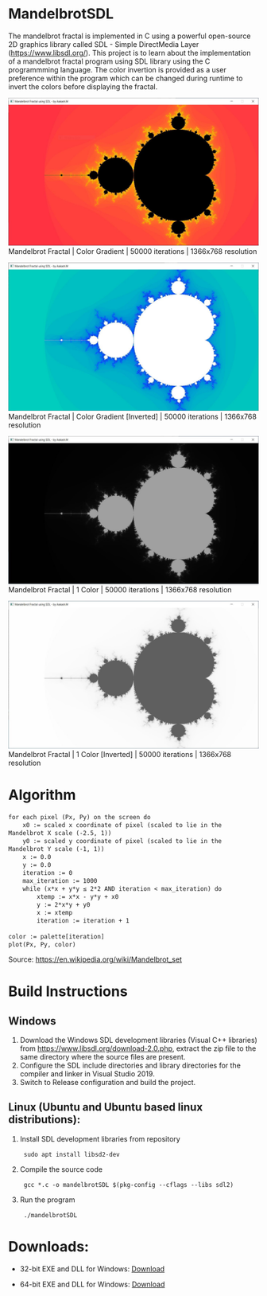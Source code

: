 # MandelbrotSDL

The mandelbrot fractal is implemented in C using a powerful open-source 2D graphics library called SDL - Simple DirectMedia Layer (https://www.libsdl.org/). This project is to learn about the implementation of a mandelbrot fractal program using SDL library using the C programmming language. The color invertion is provided as a user preference within the program which can be changed during runtime to invert the colors before displaying the fractal.

<img src="./resources/color_normal.jpg"> <br>Mandelbrot Fractal | Color Gradient | 50000 iterations | 1366x768 resolution </br></img>


<img src="./resources/color_inverted.jpg"> <br>Mandelbrot Fractal | Color Gradient [Inverted] | 50000 iterations | 1366x768 resolution </br></img>


<img src="./resources/mono_normal.jpg"> <br>Mandelbrot Fractal | 1 Color | 50000 iterations | 1366x768 resolution </br></img>


<img src="./resources/mono_inverted.jpg"> <br>Mandelbrot Fractal | 1 Color  [Inverted] | 50000 iterations | 1366x768 resolution </br></img>

# Algorithm
    for each pixel (Px, Py) on the screen do
        x0 := scaled x coordinate of pixel (scaled to lie in the Mandelbrot X scale (-2.5, 1))
        y0 := scaled y coordinate of pixel (scaled to lie in the Mandelbrot Y scale (-1, 1))
        x := 0.0
        y := 0.0
        iteration := 0
        max_iteration := 1000
        while (x*x + y*y ≤ 2*2 AND iteration < max_iteration) do
            xtemp := x*x - y*y + x0
            y := 2*x*y + y0
            x := xtemp
            iteration := iteration + 1
    
    color := palette[iteration]
    plot(Px, Py, color)

Source: https://en.wikipedia.org/wiki/Mandelbrot_set

# Build Instructions
## Windows
1. Download the Windows SDL development libraries (Visual C++ libraries) from https://www.libsdl.org/download-2.0.php, extract the zip file to the same directory where the source files are present.
2. Configure the SDL include directories and library directories for the compiler and linker in Visual Studio 2019.
3. Switch to Release configuration and build the project.

## Linux (Ubuntu and Ubuntu based linux distributions):
1. Install SDL development libraries from repository

        sudo apt install libsd2-dev
2. Compile the source code

        gcc *.c -o mandelbrotSDL $(pkg-config --cflags --libs sdl2)
3. Run the program

        ./mandelbrotSDL

# Downloads:
* 32-bit EXE and DLL for Windows: [Download](https://github.com/aakashm101/MandelbrotSDL/tree/main/bin/x86)

* 64-bit EXE and DLL for Windows: [Download](https://github.com/aakashm101/MandelbrotSDL/tree/main/bin/x64)